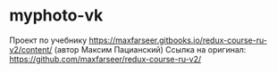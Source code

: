 # myphoto-vk

Проект по учебнику https://maxfarseer.gitbooks.io/redux-course-ru-v2/content/ (автор Максим Пацианский)
Ссылка на оригинал: https://github.com/maxfarseer/redux-course-ru-v2/
